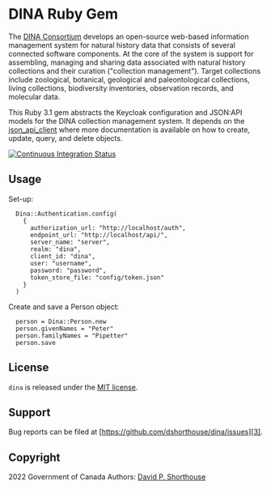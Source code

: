 DINA Ruby Gem
=============

The [DINA Consortium][1] develops an open-source web-based information management system for natural history data that consists of several connected software components. At the core of the system is support for assembling, managing and sharing data associated with natural history collections and their curation ("collection management"). Target collections include zoological, botanical, geological and paleontological collections, living collections, biodiversity inventories, observation records, and molecular data.

This Ruby 3.1 gem abstracts the Keycloak configuration and JSON:API models for the DINA collection management system. It depends on the [json_api_client][5] where more documentation is available on how to create, update, query, and delete objects.

[![Continuous Integration Status][6]][7]

Usage
-----

Set-up:

```
  Dina::Authentication.config(
    {
      authorization_url: "http://localhost/auth",
      endpoint_url: "http://localhost/api/",
      server_name: "server",
      realm: "dina",
      client_id: "dina",
      user: "username",
      password: "password",
      token_store_file: "config/token.json"
    }
  )
```

Create and save a Person object:

```
  person = Dina::Person.new
  person.givenNames = "Peter"
  person.familyNames = "Pipetter"
  person.save
```


License
-------

`dina` is released under the [MIT license][2].

Support
-------

Bug reports can be filed at [https://github.com/dshorthouse/dina/issues][3].

Copyright
---------
2022 Government of Canada
Authors: [David P. Shorthouse][4]

[1]: https://dina-project.net/
[2]: http://www.opensource.org/licenses/MIT
[3]: https://github.com/dshorthouse/dina/issues
[4]: https://github.com/dshorthouse
[5]: https://github.com/JsonApiClient/json_api_client
[6]: https://github.com/dshorthouse/dina/actions/workflows/ruby.yml/badge.svg
[7]: https://github.com/dshorthouse/dina/actions
